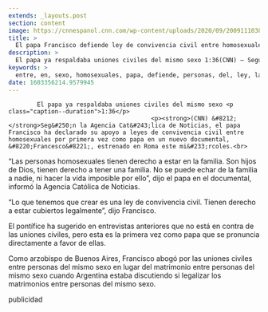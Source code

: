 ```yaml
--- 
extends: _layouts.post 
section: content 
image: https://cnnespanol.cnn.com/wp-content/uploads/2020/09/200911103805-primera-papa-full-169.jpg?quality=100&strip=info 
title: > 
  El papa Francisco defiende ley de convivencia civil entre homosexuales 
description: > 
  El papa ya respaldaba uniones civiles del mismo sexo 1:36(CNN) — Según la Agencia Católica de Noticias, el papa Francisco ha declarado su apoyo a leyes de convivencia civil entre homosexuales por primera vez como papa en un nuevo documental, “Francesco”, estrenado en Roma este miércoles.“Las personas homosexuales tienen derecho a estar en la familia.No se puede echar de la familia a nadie, ni hacer la vida imposible por ello”, dijo el papa en el documental, informó la Agencia Católica de Noticias.“Lo que tenemos que crear es una ley de convivencia civil.Como arzobispo de Buenos Aires, Francisco abogó por las uniones civiles entre personas del mismo sexo en lugar del matrimonio entre personas del mismo sexo cuando Argentina estaba discutiendo si legalizar los matrimonios entre personas del mismo sexo. 
keywords: > 
  entre, en, sexo, homosexuales, papa, defiende, personas, del, ley, la, civil, mismo, el, convivencia, que, francisco 
date: 1603356214.9579945 
--- 
```

<div><p class="share follow flush-left invisible">
	</p>
																	<p id="fave-video1" class="first"></p>
					 
			El papa ya respaldaba uniones civiles del mismo sexo <p class="caption--duration">1:36</p>
											<p><strong>(CNN) &#8212; </strong>Seg&#250;n la Agencia Cat&#243;lica de Noticias, el papa Francisco ha declarado su apoyo a leyes de convivencia civil entre homosexuales por primera vez como papa en un nuevo documental, &#8220;Francesco&#8221;, estrenado en Roma este mi&#233;rcoles.<br>
</p>
<p>&#8220;Las personas homosexuales tienen derecho a estar en la familia. Son hijos de Dios, tienen derecho a tener una familia. No se puede echar de la familia a nadie, ni hacer la vida imposible por ello&#8221;, dijo el papa en el documental, inform&#243; la Agencia Cat&#243;lica de Noticias.</p>
<p>&#8220;Lo que tenemos que crear es una ley de convivencia civil. Tienen derecho a estar cubiertos legalmente&#8221;, dijo Francisco.</p><p id="ad_nat_btf_01" class="cnn_adtag cnn_adtag--dfp"></p><p>El pont&#237;fice ha sugerido en entrevistas anteriores que no est&#225; en contra de las uniones civiles, pero esta es la primera vez como papa que se pronuncia directamente a favor de ellas.</p>
<p>Como arzobispo de Buenos Aires, Francisco abog&#243; por las uniones civiles entre personas del mismo sexo en lugar del matrimonio entre personas del mismo sexo cuando Argentina estaba discutiendo si legalizar los matrimonios entre personas del mismo sexo.</p>
<p class="ad-heading-text">publicidad</p><p id="ad_out_vid_01" class="ad"></p><p class="OUTBRAIN"></p>
											</div>